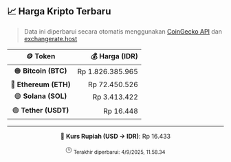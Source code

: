 

<!-- HARGA_KRIPTO -->
## 📈 Harga Kripto Terbaru

> Data ini diperbarui secara otomatis menggunakan [CoinGecko API](https://www.coingecko.com/) dan [exchangerate.host](https://exchangerate.host/)

<div align="center">

| 🪙 Token | 💰 Harga (IDR) |
|:------:|---------------:|
| 🟠 **Bitcoin (BTC)**   | Rp 1.826.385.965 |
| 🔵 **Ethereum (ETH)**  | Rp 72.450.526 |
| 🟣 **Solana (SOL)**    | Rp 3.413.422 |
| 🟢 **Tether (USDT)**   | Rp 16.448 |

---

💱 **Kurs Rupiah (USD → IDR)**: Rp 16.433

🕒 <sub>Terakhir diperbarui: 4/9/2025, 11.58.34</sub>

</div>
<!-- /HARGA_KRIPTO -->